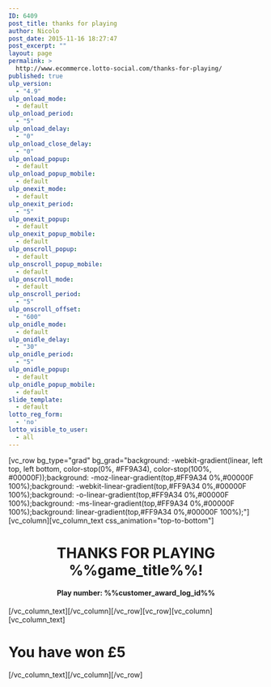 ```yaml
---
ID: 6409
post_title: thanks for playing
author: Nicolo
post_date: 2015-11-16 18:27:47
post_excerpt: ""
layout: page
permalink: >
  http://www.ecommerce.lotto-social.com/thanks-for-playing/
published: true
ulp_version:
  - "4.9"
ulp_onload_mode:
  - default
ulp_onload_period:
  - "5"
ulp_onload_delay:
  - "0"
ulp_onload_close_delay:
  - "0"
ulp_onload_popup:
  - default
ulp_onload_popup_mobile:
  - default
ulp_onexit_mode:
  - default
ulp_onexit_period:
  - "5"
ulp_onexit_popup:
  - default
ulp_onexit_popup_mobile:
  - default
ulp_onscroll_popup:
  - default
ulp_onscroll_popup_mobile:
  - default
ulp_onscroll_mode:
  - default
ulp_onscroll_period:
  - "5"
ulp_onscroll_offset:
  - "600"
ulp_onidle_mode:
  - default
ulp_onidle_delay:
  - "30"
ulp_onidle_period:
  - "5"
ulp_onidle_popup:
  - default
ulp_onidle_popup_mobile:
  - default
slide_template:
  - default
lotto_reg_form:
  - 'no'
lotto_visible_to_user:
  - all
---
```

[vc_row bg_type="grad" bg_grad="background: -webkit-gradient(linear, left top, left bottom, color-stop(0%, #FF9A34), color-stop(100%, #00000F));background: -moz-linear-gradient(top,#FF9A34 0%,#00000F 100%);background: -webkit-linear-gradient(top,#FF9A34 0%,#00000F 100%);background: -o-linear-gradient(top,#FF9A34 0%,#00000F 100%);background: -ms-linear-gradient(top,#FF9A34 0%,#00000F 100%);background: linear-gradient(top,#FF9A34 0%,#00000F 100%);"][vc_column][vc_column_text css_animation="top-to-bottom"]
<h1 class="game_title" style="text-align: center;"><strong>THANKS FOR PLAYING %%game_title%%!</strong></h1>
<h4 class="game_desc" style="text-align: center;">Play number: %%customer_award_log_id%%</h4>
[/vc_column_text][/vc_column][/vc_row][vc_row][vc_column][vc_column_text]
<h1>You have won £5</h1>
[/vc_column_text][/vc_column][/vc_row]